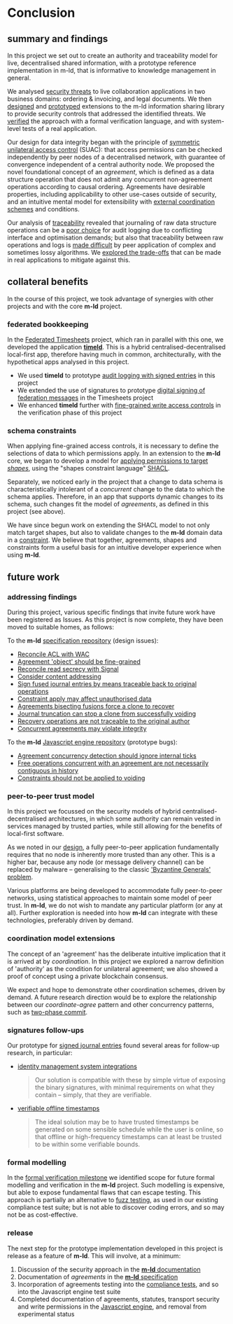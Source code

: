 # Conclusion

## summary and findings
In this project we set out to create an authority and traceability model for live, decentralised shared information, with a prototype reference implementation in m-ld, that is informative to knowledge management in general.

We analysed [security threats](../threats) to live collaboration applications in two business domains: ordering & invoicing, and legal documents. We then [designed](../design) and [prototyped](../prototype) extensions to the m-ld information sharing library to provide security controls that addressed the identified threats. We [verified](../verification) the approach with a formal verification language, and with system-level tests of a real application.

Our design for data integrity began with the principle of [symmetric unilateral access control](../design/suac.md) (SUAC): that access permissions can be checked independently by peer nodes of a decentralised network, with guarantee of convergence independent of a central authority node. We proposed the novel foundational concept of an _agreement_, which is defined as a data structure operation that does not admit any concurrent non-agreement operations according to causal ordering. Agreements have desirable properties, including applicability to other use-cases outside of security, and an intuitive mental model for extensibility with [external coordination schemes](https://github.com/m-ld/m-ld-iroha) and conditions.

Our analysis of [traceability](../design/traceability.md) revealed that journaling of raw data structure operations can be a [poor choice](../design/traceability.md#1-journal) for audit logging due to conflicting interface and optimisation demands; but also that traceability between raw operations and logs is [made difficult](../design/traceability.md#3-updates) by peer application of complex and sometimes lossy algorithms. We [explored the trade-offs](https://github.com/m-ld/timeld/pull/50) that can be made in real applications to mitigate against this.

## collateral benefits

In the course of this project, we took advantage of synergies with other projects and with the core **m-ld** project.

### federated bookkeeping

In the [Federated Timesheets](https://github.com/federatedbookkeeping/timesheets) project, which ran in parallel with this one, we developed the application [**timeld**](https://github.com/m-ld/timeld). This is a hybrid centralised-decentralised local-first app, therefore having much in common, architecturally, with the hypothetical apps analysed in this project.

- We used **timeld** to prototype [audit logging with signed entries](https://github.com/m-ld/timeld/pull/50) in this project
- We extended the use of signatures to prototype [digital signing of federation messages](https://github.com/m-ld/timeld/pull/96) in the Timesheets project
- We enhanced **timeld** further with [fine-grained write access controls](https://github.com/m-ld/timeld/pull/103) in the verification phase of this project

### schema constraints

When applying fine-grained access controls, it is necessary to define the selections of data to which permissions apply. In an extension to the **m-ld** core, we began to develop a model for [applying permissions to target _shapes_](https://js.m-ld.org/classes/writepermitted.html), using the "shapes constraint language" [SHACL](https://www.w3.org/TR/shacl/).

Separately, we noticed early in the project that a change to data schema is characteristically intolerant of a _concurrent_ change to the data to which the schema applies. Therefore, in an app that supports dynamic changes to its schema, such changes fit the model of _agreements_, as defined in this project (see above).

We have since begun work on extending the SHACL model to not only match target shapes, but also to validate changes to the **m-ld** domain data in a [constraint](https://spec.m-ld.org/#constraints). We believe that together, agreements, shapes and constraints form a useful basis for an intuitive developer experience when using **m-ld**.

## future work

### addressing findings

During this project, various specific findings that invite future work have been registered as Issues. As this project is now complete, they have been moved to suitable homes, as follows:

To the **m-ld** [specification repository](https://github.com/m-ld/m-ld-spec/issues) (design issues):
- [Reconcile ACL with WAC](https://github.com/m-ld/m-ld-security-spec/issues/8)
- [Agreement 'object' should be fine-grained](https://github.com/m-ld/m-ld-security-spec/issues/9)
- [Reconcile read secrecy with Signal](https://github.com/m-ld/m-ld-security-spec/issues/11)
- [Consider content addressing](https://github.com/m-ld/m-ld-security-spec/issues/12)
- [Sign fused journal entries by means traceable back to original operations](https://github.com/m-ld/m-ld-security-spec/issues/18)
- [Constraint apply may affect unauthorised data](https://github.com/m-ld/m-ld-security-spec/issues/23)
- [Agreements bisecting fusions force a clone to recover](https://github.com/m-ld/m-ld-security-spec/issues/24)
- [Journal truncation can stop a clone from successfully voiding](https://github.com/m-ld/m-ld-security-spec/issues/25)
- [Recovery operations are not traceable to the original author](https://github.com/m-ld/m-ld-security-spec/issues/26)
- [Concurrent agreements may violate integrity](https://github.com/m-ld/m-ld-security-spec/issues/27)

To the **m-ld** [Javascript engine repository](https://github.com/m-ld/m-ld-js/issues) (prototype bugs):
- [Agreement concurrency detection should ignore internal ticks](https://github.com/m-ld/m-ld-security-spec/issues/16)
- [Free operations concurrent with an agreement are not necessarily contiguous in history](https://github.com/m-ld/m-ld-security-spec/issues/17)
- [Constraints should not be applied to voiding](https://github.com/m-ld/m-ld-security-spec/issues/20)

### peer-to-peer trust model

In this project we focussed on the security models of hybrid centralised-decentralised architectures, in which some authority can remain vested in services managed by trusted parties, while still allowing for the benefits of local-first software.

As we noted in our [design](https://github.com/m-ld/m-ld-security-spec/blob/main/design/suac.md#trust), a fully peer-to-peer application fundamentally requires that no node is inherently more trusted than any other. This is a higher bar, because any node (or message delivery channel) can be replaced by malware – generalising to the classic ['Byzantine Generals' problem](https://www.microsoft.com/en-us/research/publication/byzantine-generals-problem/?from=http%3A%2F%2Fresearch.microsoft.com%2Fen-us%2Fum%2Fpeople%2Flamport%2Fpubs%2Fbyz.pdf).

Various platforms are being developed to accommodate fully peer-to-peer networks, using statistical approaches to maintain some model of peer trust. In **m-ld**, we do not wish to mandate any particular platform (or any at all). Further exploration is needed into how **m-ld** can integrate with these technologies, preferably driven by demand.

### coordination model extensions

The concept of an 'agreement' has the deliberate intuitive implication that it is arrived at by _coordination_. In this project we explored a narrow definition of 'authority' as the condition for unilateral agreement; we also showed a proof of concept using a private blockchain consensus.

We expect and hope to demonstrate other coordination schemes, driven by demand. A future research direction would be to explore the relationship between our _coordinate-agree_ pattern and other concurrency patterns, such as [two-phase commit](../verification/formal%20verification.md#agreements-as-a-generalisation-of-two-phase-commit).

### signatures follow-ups

Our prototype for [signed journal entries](https://github.com/m-ld/timeld/pull/50) found several areas for follow-up research, in particular:

- [identity management system integrations](https://github.com/m-ld/timeld/pull/50#:~:text=In%20some%20systems%2C%20it%20may%20be%20required%20to%20provide%20externally%2Dverifiable%20signatures)
  > Our solution is compatible with these by simple virtue of exposing the binary signatures, with minimal requirements on what they contain – simply, that they are verifiable.
- [verifiable offline timestamps](https://github.com/m-ld/timeld/pull/50#:~:text=faithfully%20representing%20the%20time)
  > The ideal solution may be to have trusted timestamps be generated on some sensible schedule while the user is online, so that offline or high-frequency timestamps can at least be trusted to be within some verifiable bounds.

### formal modelling

In the [formal verification milestone](../verification/formal%20verification.md#conclusions--future-work) we identified scope for future formal modelling and verification in the **m-ld** project. Such modelling is expensive, but able to expose fundamental flaws that can escape testing. This approach is partially an alternative to [fuzz testing](https://news.ycombinator.com/item?id=33824909), as used in our existing compliance test suite; but is not able to discover coding errors, and so may not be as cost-effective.

### release

The next step for the prototype implementation developed in this project is release as a feature of **m-ld**. This will involve, at a minimum:

1. Discussion of the security approach in the [**m-ld** documentation](https://m-ld.org/doc/#security)
2. Documentation of _agreements_ in the [**m-ld** specification](https://spec.m-ld.org/)
3. Incorporation of agreements testing into the [compliance tests](https://github.com/m-ld/m-ld-spec/tree/master/compliance), and so into the Javascript engine test suite
4. Completed documentation of agreements, statutes, transport security and write permissions in the [Javascript engine](https://js.m-ld.org/), and removal from experimental status